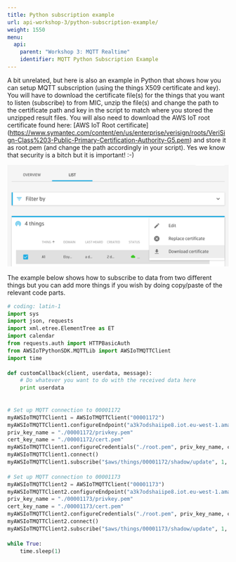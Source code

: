 ```yaml
---
title: Python subscription example
url: api-workshop-3/python-subscription-example/
weight: 1550
menu:
  api:
    parent: "Workshop 3: MQTT Realtime"
    identifier: MQTT Python Subscription Example
---
```

A bit unrelated, but here is also an example in Python that shows how you can setup MQTT subscription (using the things X509 certificate and key). You will have to download the certificate file(s) for the things that you want to listen (subscribe) to from MIC, unzip the file(s) and change the path to the certificate path and key in the script to match where you stored the unzipped result files. You will also need to download the AWS IoT root certificate found here: [AWS IoT Root certificate] (https://www.symantec.com/content/en/us/enterprise/verisign/roots/VeriSign-Class%203-Public-Primary-Certification-Authority-G5.pem) and store it as root.pem (and change the path accordingly in your script). Yes we know that security is a bitch but it is important! :-)

![Download certificates and keys](/images/workshop-3-00-python-subscription-example-mic-download-certificate.png "Download certificates and keys")

The example below shows how to subscribe to data from two different things but you can add more things if you wish by doing copy/paste of the relevant code parts.

```python
# coding: latin-1
import sys
import json, requests
import xml.etree.ElementTree as ET
import calendar
from requests.auth import HTTPBasicAuth
from AWSIoTPythonSDK.MQTTLib import AWSIoTMQTTClient
import time

def customCallback(client, userdata, message):
	# Do whatever you want to do with the received data here
	print userdata
	

# Set up MQTT connection to 00001172
myAWSIoTMQTTClient1 = AWSIoTMQTTClient("00001172")
myAWSIoTMQTTClient1.configureEndpoint("a3k7odshaiipe8.iot.eu-west-1.amazonaws.com", 8883)
priv_key_name = "./00001172/privkey.pem"
cert_key_name = "./00001172/cert.pem"
myAWSIoTMQTTClient1.configureCredentials("./root.pem", priv_key_name, cert_key_name)
myAWSIoTMQTTClient1.connect()
myAWSIoTMQTTClient1.subscribe("$aws/things/00001172/shadow/update", 1, customCallback)

# Set up MQTT connection to 00001173
myAWSIoTMQTTClient2 = AWSIoTMQTTClient("00001173")
myAWSIoTMQTTClient2.configureEndpoint("a3k7odshaiipe8.iot.eu-west-1.amazonaws.com", 8883)
priv_key_name = "./00001173/privkey.pem"
cert_key_name = "./00001173/cert.pem"
myAWSIoTMQTTClient2.configureCredentials("./root.pem", priv_key_name, cert_key_name)
myAWSIoTMQTTClient2.connect()
myAWSIoTMQTTClient2.subscribe("$aws/things/00001173/shadow/update", 1, customCallback)

while True:
	time.sleep(1)

```
